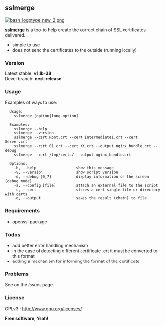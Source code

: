 sslmerge
----

[![bash_logotype_new_2.png](https://s29.postimg.org/lgglyiqif/bash_logotype_new_2.png)](https://www.gnu.org/software/bash/)

[**sslmerge**](https://jboowie.github.io/sslmerge) is a tool to help create the correct chain of SSL certificates delivered.

  - simple to use
  - does not send the certificates to the outside (running locally)

### Version

Latest stable: **v1.1b-38**  
Devel branch: **next-release**

### Usage

Examples of ways to use:

```
  Usage:
    sslmerge [option|long-option]

  Examples:
    sslmerge --help
    sslmerge --version
    sslmerge --cert Root.crt --cert Intermediate1.crt --cert Server.crt
    sslmerge --cert 01.crt --cert XX.crt --output nginx_bundle.crt --debug
    sslmerge --cert /tmp/certs/ --output nginx_bundle.crt

  Options:
    -h, --help                  show this message
    -v, --version               show script version
    -d, --debug {0,7}           display information on the screen (debug mode)
    -a, --config [file]         attach an external file to the script
    -c, --cert                  stores a cert single file or directory with certs
    -o, --output                saves the result (chain) to file
```

### Requirements

  - openssl package

### Todos

  - add better error handling mechanism
  - in the case of detecting different certificate .crt it must be converted to this format
  - adding a mechanism for informing the format of the certificate

### Problems

See on the *Issues* page.

### License

GPLv3 : <http://www.gnu.org/licenses/>

**Free software, Yeah!**